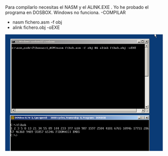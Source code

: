 Para compilarlo necesitas el NASM y el ALINK.EXE . Yo he probado el programa en DOSBOX. Windows no funciona.
-COMPILAR
- nasm fichero.asm -f obj
- alink fichero.obj -oEXE

![fibob](https://github.com/tsw1985/Fibonacci_ASM/blob/main/fibob.png)